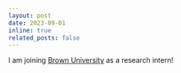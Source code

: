 ```yaml
---
layout: post
date: 2023-09-01
inline: true
related_posts: false
---
```


I am joining [Brown University](https://cs.brown.edu/) as a research intern!
